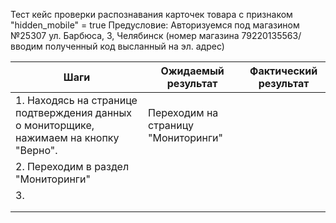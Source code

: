 Тест кейс проверки распознавания карточек товара с признаком "hidden_mobile" = true
Предусловие:
Авторизуемся под магазином №25307 ул. Барбюса, 3, Челябинск (номер магазина 79220135563/вводим полученный код высланный на эл. адрес)

| Шаги                                                                                    | Ожидаемый результат                 | Фактический результат |
| --------------------------------------------------------------------------------------- | ----------------------------------- | --------------------- |
| 1. Находясь на странице подтверждения данных о мониторщике, нажимаем на кнопку "Верно". | Переходим на страницу "Мониторинги" |                       |
| 2.  Переходим в раздел "Мониторинги"                                                    |                                     |                       |
| 3.                                                                                      |                                     |                       |
|                                                                                         |                                     |                       |
|                                                                                         |                                     |                       |

